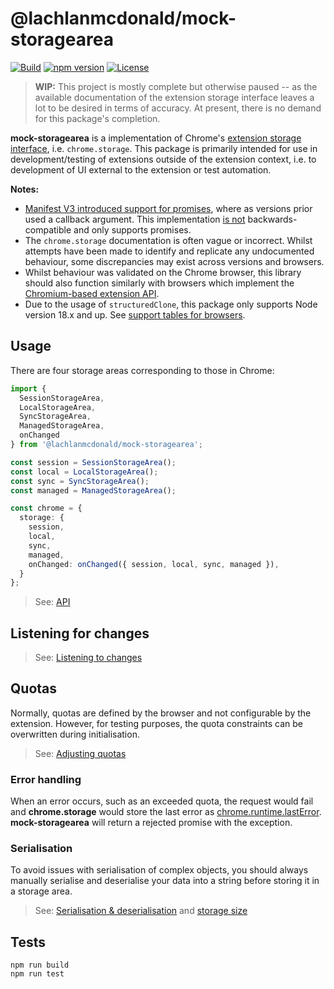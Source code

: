 # @lachlanmcdonald/mock-storagearea

[![Build](https://github.com/lachlanmcdonald/mock-storagearea/actions/workflows/build.yml/badge.svg?branch=main)][build-link] [![npm version](https://badge.fury.io/js/%40lachlanmcdonald%2Fmock-storagearea.svg)][package-link] [![License](https://img.shields.io/badge/License-MIT-blue.svg)][license-link] 

> __WIP:__ This project is mostly complete but otherwise paused -- as the available documentation of the extension storage interface leaves a lot to be desired in terms of accuracy. At present, there is no demand for this package's completion.

__mock-storagearea__ is a implementation of Chrome's [extension storage interface](https://developer.chrome.com/docs/extensions/reference/storage/), i.e. `chrome.storage`. This package is primarily intended for use in development/testing of extensions outside of the extension context, i.e. to development of UI external to the extension or test automation.

__Notes:__ 

- [Manifest V3 introduced support for promises](https://developer.chrome.com/docs/extensions/mv3/promises/), where as versions prior used a callback argument. This implementation <u>is not</u>  backwards-compatible and only supports promises.
- The `chrome.storage` documentation is often vague or incorrect. Whilst attempts have been made to identify and replicate any undocumented behaviour, some discrepancies may exist across versions and browsers.
- Whilst behaviour was validated on the Chrome browser, this library should also function similarly with browsers which implement the [Chromium-based extension API](https://developer.chrome.com/docs/extensions/reference/).
- Due to the usage of `structuredClone`, this package only supports Node version 18.x and up. See [support tables for browsers](https://caniuse.com/?search=structuredClone).

## Usage

There are four storage areas corresponding to those in Chrome:

```typescript
import {
  SessionStorageArea, 
  LocalStorageArea, 
  SyncStorageArea, 
  ManagedStorageArea, 
  onChanged
} from '@lachlanmcdonald/mock-storagearea';

const session = SessionStorageArea();
const local = LocalStorageArea();
const sync = SyncStorageArea();
const managed = ManagedStorageArea();

const chrome = {
  storage: {
    session,
    local,
    sync,
    managed,
    onChanged: onChanged({ session, local, sync, managed }),
  }
};
```

> See: [API]

## Listening for changes

> See: [Listening to changes](https://github.com/lachlanmcdonald/mock-storagearea/wiki/Listening-to-changes)

## Quotas

Normally, quotas are defined by the browser and not configurable by the extension. However, for testing purposes, the quota constraints can be overwritten during initialisation.

> See: [Adjusting quotas](https://github.com/lachlanmcdonald/mock-storagearea/wiki/Adjusting-quotas)

### Error handling

When an error occurs, such as an exceeded quota, the request would fail and __chrome.storage__ would store the last error as [chrome.runtime.lastError](https://developer.chrome.com/docs/extensions/reference/runtime/#property-lastError). __mock-storagearea__ will return a rejected promise with the exception.

### Serialisation

To avoid issues with serialisation of complex objects, you should always manually serialise and deserialise your data into a string before storing it in a storage area.

> See: [Serialisation & deserialisation](https://github.com/lachlanmcdonald/mock-storagearea/wiki/Serialisation-&-deserialisation) and [storage size](https://github.com/lachlanmcdonald/mock-storagearea/wiki/Storage-size)

## Tests

```shell
npm run build
npm run test
```

[build-link]: https://github.com/lachlanmcdonald/mock-storagearea/actions
[package-link]: https://www.npmjs.com/package/@lachlanmcdonald/mock-storagearea
[license-link]: https://github.com/lachlanmcdonald/mock-storagearea/blob/main/LICENSE
[API]: https://github.com/lachlanmcdonald/mock-storagearea/wiki/API
